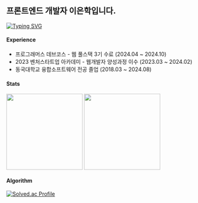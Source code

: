 ## 프론트엔드 개발자 이은학입니다.
<a href="https://git.io/typing-svg"><img src="https://readme-typing-svg.demolab.com?font=Nanum+Pen+Script&size=26&letterSpacing=3px&duration=3000&pause=1000&color=3B56F7&background=FFFFFF00&width=550&lines=%EC%9D%BC%EC%83%81%EC%97%90%EC%84%9C+%EC%B0%BE%EC%9D%80+%EB%AC%B8%EC%A0%9C%EB%A5%BC+%ED%95%B4%EA%B2%B0%ED%95%98%EA%B1%B0%EB%82%98%2C+%EB%A7%8C%EB%93%A4%EA%B3%A0+%EC%8B%B6%EC%9D%80+%EA%B2%83%EC%9D%84+%EB%A7%8C%EB%93%AD%EB%8B%88%EB%8B%A4.;%ED%92%80%EC%8A%A4%ED%83%9D+%EA%B0%9C%EB%B0%9C%EC%9E%90%EB%A5%BC+%EC%A7%80%EB%A7%9D%ED%95%98%EB%A9%B0+%EA%B3%B5%EB%B6%80%ED%95%98%EB%8A%94+%EC%A4%91%EC%9E%85%EB%8B%88%EB%8B%A4." alt="Typing SVG" /></a>

<!-- Typing SVG 링크:
https://readme-typing-svg.demolab.com/demo/?font=Nanum+Pen+Script&size=26&letterSpacing=3px&duration=3000&color=3B56F7&background=FFFFFF00&width=550&lines=%EC%9D%BC%EC%83%81%EC%97%90%EC%84%9C+%EC%B0%BE%EC%9D%80+%EB%AC%B8%EC%A0%9C%EB%A5%BC+%ED%95%B4%EA%B2%B0%ED%95%98%EA%B1%B0%EB%82%98%2C+%EB%A7%8C%EB%93%A4%EA%B3%A0+%EC%8B%B6%EC%9D%80+%EA%B2%83%EC%9D%84+%EB%A7%8C%EB%93%AD%EB%8B%88%EB%8B%A4.;%ED%92%80%EC%8A%A4%ED%83%9D+%EA%B0%9C%EB%B0%9C%EC%9E%90%EB%A5%BC+%EC%A7%80%EB%A7%9D%ED%95%98%EB%A9%B0+%EA%B3%B5%EB%B6%80%ED%95%98%EB%8A%94+%EC%A4%91%EC%9E%85%EB%8B%88%EB%8B%A4.-->

#### Experience
- 프로그래머스 데브코스 - 웹 풀스택 3기 수료 (2024.04 ~ 2024.10)
- 2023 벤처스타트업 아카데미 - 웹개발자 양성과정 이수 (2023.03 ~ 2024.02)
- 동국대학교 융합소프트웨어 전공 졸업 (2018.03 ~ 2024.08)

#### Stats
<a href="https://github.com/anuraghazra/github-readme-stats"><img height=200 align="center" src="https://github-readme-stats.vercel.app/api?username=Ag-crane&hide=stars&include_all_commits&show_icons=true" /></a>
<a href="https://github.com/anuraghazra/github-readme-stats"><img height=200 align="center" src="https://github-readme-stats.vercel.app/api/top-langs/?username=Ag-crane&layout=compact&hide=jupyter_notebook,java&langs_count=6" /></a>

#### Algorithm
[![Solved.ac Profile](http://mazassumnida.wtf/api/generate_badge?boj=enaklee401)](https://solved.ac/enaklee401)


